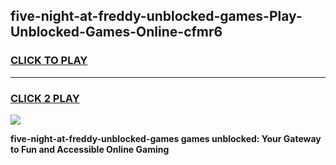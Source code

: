 
## five-night-at-freddy-unblocked-games-Play-Unblocked-Games-Online-cfmr6
<h3>
<a href="https://premium76.site?title=five-night-at-freddy-unblocked-games&ref=24A">CLICK TO PLAY</a></h3>
<hr>

<h3>
<a href="https://premium76.site?title=five-night-at-freddy-unblocked-games&ref=24A">CLICK 2 PLAY</a>
  
</h3>

<a href="https://premium76.site?title=five-night-at-freddy-unblocked-games&ref=24A"><img src="https://clearcache.store/games.png"></a>


**five-night-at-freddy-unblocked-games games unblocked: Your Gateway to Fun and Accessible Online Gaming**
